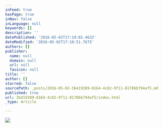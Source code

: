 ```yaml
---
inFeed: true
hasPage: true
inNav: false
inLanguage: null
keywords: []
description: ''
datePublished: '2016-05-02T17:19:02.463Z'
dateModified: '2016-05-02T17:18:51.767Z'
authors: []
publisher:
  name: null
  domain: null
  url: null
  favicon: null
title: ''
author: []
starred: false
sourcePath: _posts/2016-05-02-3b419389-8164-4c82-9f11-81786b794af5.md
published: true
url: 3b419389-8164-4c82-9f11-81786b794af5/index.html
_type: Article

---
```

![](https://the-grid-user-content.s3-us-west-2.amazonaws.com/a88bd469-32a4-4f2b-8a32-bef69af70af8.png)